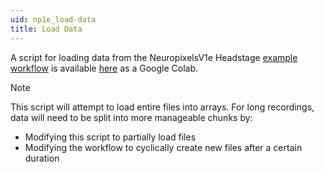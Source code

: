 ```yaml
---
uid: np1e_load-data
title: Load Data
---
```


A script for loading data from the NeuropixelsV1e Headstage [example workflow](xref:np1e) is
available [here](https://colab.research.google.com/drive/1poWtS6TQLdQWIXXYniZpP2gETdhgl7PG?usp=sharing) 
as a Google Colab.

> [!NOTE]
> This script will attempt to load entire files into arrays. For long recordings, data will need to
> be split into more manageable chunks by:
> - Modifying this script to partially load files
> - Modifying the workflow to cyclically create new files after a certain duration

